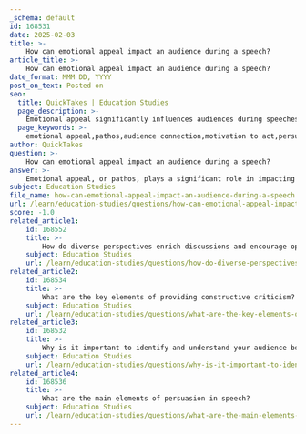 ```yaml
---
_schema: default
id: 168531
date: 2025-02-03
title: >-
    How can emotional appeal impact an audience during a speech?
article_title: >-
    How can emotional appeal impact an audience during a speech?
date_format: MMM DD, YYYY
post_on_text: Posted on
seo:
  title: QuickTakes | Education Studies
  page_description: >-
    Emotional appeal significantly influences audiences during speeches by fostering connection, motivating action, enhancing persuasion, creating a sense of urgency, and promoting unity.
  page_keywords: >-
    emotional appeal,pathos,audience connection,motivation to act,persuasion,urgency,unity,speech impact
author: QuickTakes
question: >-
    How can emotional appeal impact an audience during a speech?
answer: >-
    Emotional appeal, or pathos, plays a significant role in impacting an audience during a speech. Here are several ways in which emotional appeal can influence listeners:\n\n1. **Connection and Engagement**: By tapping into the audience's emotions, a speaker can create a strong connection. Personal stories or anecdotes that evoke feelings such as joy, sadness, or anger can make the message more relatable and memorable. For instance, a speaker discussing a social issue might share a personal experience that highlights the human impact of that issue, fostering empathy among the audience.\n\n2. **Motivation to Act**: Emotional appeals can motivate the audience to take action. When a speaker highlights the urgency of a situation or the consequences of inaction, it can spur listeners to engage with the topic more deeply. For example, a speech addressing climate change might evoke fear about future consequences, prompting the audience to consider their role in addressing the issue.\n\n3. **Persuasion**: Emotional appeals can enhance the persuasive power of a speech. While logical arguments (logos) are important, emotions often drive decision-making. A well-crafted emotional appeal can complement logical reasoning, making the overall argument more compelling. For instance, a speaker might present statistical evidence about a health crisis while also sharing a poignant story of someone affected by that crisis, thereby appealing to both the audience's logic and emotions.\n\n4. **Creating a Sense of Urgency**: Highlighting the importance or urgency of an issue can capture the audience's attention and encourage them to prioritize the topic. This can be particularly effective in speeches about pressing social or political issues, where the emotional weight of the message can lead to increased awareness and action.\n\n5. **Fostering Unity and Shared Purpose**: Using inclusive language and emotional appeals can foster a sense of unity among the audience. By framing the message in a way that emphasizes collective experiences or shared values, the speaker can create a feeling of belonging and shared purpose, which can enhance the overall impact of the speech.\n\nIn summary, emotional appeal is a powerful rhetorical strategy that can significantly impact an audience by fostering connection, motivating action, enhancing persuasion, creating urgency, and promoting unity. Balancing emotional appeals with logical reasoning is essential for a well-rounded and effective speech.
subject: Education Studies
file_name: how-can-emotional-appeal-impact-an-audience-during-a-speech.md
url: /learn/education-studies/questions/how-can-emotional-appeal-impact-an-audience-during-a-speech
score: -1.0
related_article1:
    id: 168552
    title: >-
        How do diverse perspectives enrich discussions and encourage open-mindedness?
    subject: Education Studies
    url: /learn/education-studies/questions/how-do-diverse-perspectives-enrich-discussions-and-encourage-openmindedness
related_article2:
    id: 168534
    title: >-
        What are the key elements of providing constructive criticism?
    subject: Education Studies
    url: /learn/education-studies/questions/what-are-the-key-elements-of-providing-constructive-criticism
related_article3:
    id: 168532
    title: >-
        Why is it important to identify and understand your audience before delivering a speech?
    subject: Education Studies
    url: /learn/education-studies/questions/why-is-it-important-to-identify-and-understand-your-audience-before-delivering-a-speech
related_article4:
    id: 168536
    title: >-
        What are the main elements of persuasion in speech?
    subject: Education Studies
    url: /learn/education-studies/questions/what-are-the-main-elements-of-persuasion-in-speech
---
```


&nbsp;